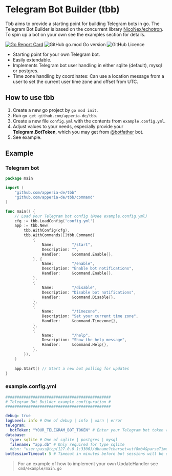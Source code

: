 # Telegram Bot Builder (tbb)

Tbb aims to provide a starting point for building Telegram bots in go.
The Telegram Bot Builder is based on the concurrent library [NicoNex/echotron](https://github.com/NicoNex/echotron).
To spin up a bot on your own see the examples section for details.

[![Go Report Card](https://goreportcard.com/badge/github.com/apperia-de/tbb)](https://goreportcard.com/report/github.com/apperia-de/tbb)
![GitHub go.mod Go version](https://img.shields.io/github/go-mod/go-version/apperia-de/tbb?style=flat)
![GitHub Licence](https://img.shields.io/github/license/apperia-de/tbb)

- Starting point for your own Telegram bot.
- Easily extendable.
- Implements Telegram bot user handling in either sqlite (default), mysql or postgres.
- Time zone handling by coordinates: Can use a location message from a user to set the current user time zone and offset from UTC.

## How to use tbb

1. Create a new go project by `go mod init`.
2. Run `go get github.com/apperia-de/tbb`.
3. Create a new file `config.yml` with the contents from `example.config.yml`.
4. Adjust values to your needs, especially provide your **Telegram.BotToken**, which you may get from [@botfather](https://telegram.me/botfather) bot.
5. See example.

## Example

### Telegram bot

```go
package main

import (
	"github.com/apperia-de/tbb"
	"github.com/apperia-de/tbb/command"
)

func main() {
	// Load your Telegram bot config (@see example.config.yml)
	cfg := tbb.LoadConfig('config.yml')
	app := tbb.New(
		tbb.WithConfig(cfg),
		tbb.WithCommands([]tbb.Command{
			{
				Name:        "/start",
				Description: "",
				Handler:     &command.Enable{},
			}, {
				Name:        "/enable",
				Description: "Enable bot notifications",
				Handler:     &command.Enable{},
			},
			{
				Name:        "/disable",
				Description: "Disable bot notifications",
				Handler:     &command.Disable{},
			},
			{
				Name:        "/timezone",
				Description: "Set your current time zone",
				Handler:     &command.Timezone{},
			},
			{
				Name:        "/help",
				Description: "Show the help message",
				Handler:     &command.Help{},
			},
		}),
	)
	
	app.Start() // Start a new bot polling for updates
}
```

### example.config.yml
```yaml
##############################################
# Telegram Bot Builder example configuration #
##############################################

debug: true
logLevel: info # One of debug | info | warn | error
telegram:
  botToken: "YOUR_TELEGRAM_BOT_TOKEN" # Enter your Telegram bot token which can be obtained from https://telegram.me/botfather
database:
  type: sqlite # One of sqlite | postgres | mysql
  filename: "app.db" # Only required for type sqlite
  #dsn: "user:pass@tcp(127.0.0.1:3306)/dbname?charset=utf8mb4&parseTime=True&loc=Local" # Only required for type postgres or mysql
botSessionTimeout: 5 # Timeout in minutes before bot sessions will be deleted to save memory.
```

> For an example of how to implement your own UpdateHandler see `cmd/example/main.go` 